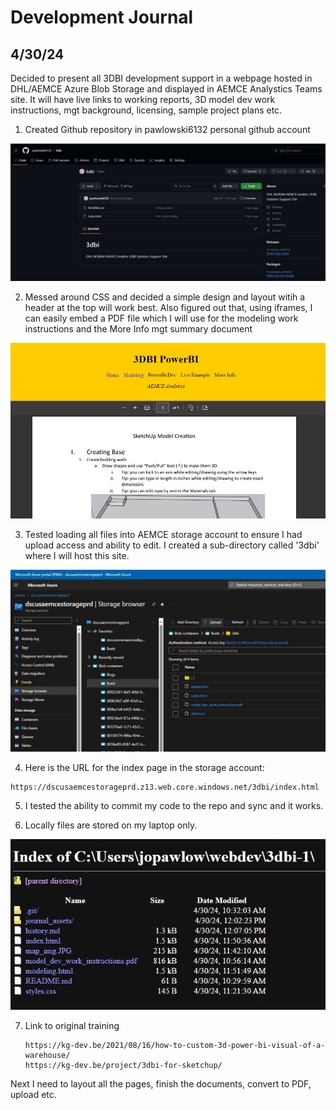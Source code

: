 # Development Journal

## 4/30/24
Decided to present all 3DBI development support in a webpage hosted in DHL/AEMCE Azure Blob Storage and displayed in AEMCE Analystics Teams site. It will have live links to working reports, 3D model dev work instructions, mgt background, licensing, sample project plans etc.

1. Created Github repository in pawlowski6132 personal github account
   
![github repository](journal_assets/github.JPG)

2. Messed around CSS and decided a simple design and layout witih a header at the top will work best. Also figured out that, using iframes, I can easily embed a PDF file which I will use for the modeling work instructions and the More Info mgt summary document

![](journal_assets/page_layout.JPG)

3. Tested loading all files into AEMCE storage account to ensure I had upload access and ability to edit. I created a sub-directory called '3dbi' where I will host this site.

![](journal_assets/storage.JPG)

4. Here is the URL for the index page in the storage account:

```
https://dscusaemcestorageprd.z13.web.core.windows.net/3dbi/index.html
```
5. I tested the ability to commit my code to the repo and sync and it works.

6. Locally files are stored on my laptop only.

![](journal_assets/local_storage.JPG)

7. Link to original training
   ````
   https://kg-dev.be/2021/08/16/how-to-custom-3d-power-bi-visual-of-a-warehouse/
   https://kg-dev.be/project/3dbi-for-sketchup/
   ````

Next I need to layout all the pages, finish the documents, convert to PDF, upload etc.









